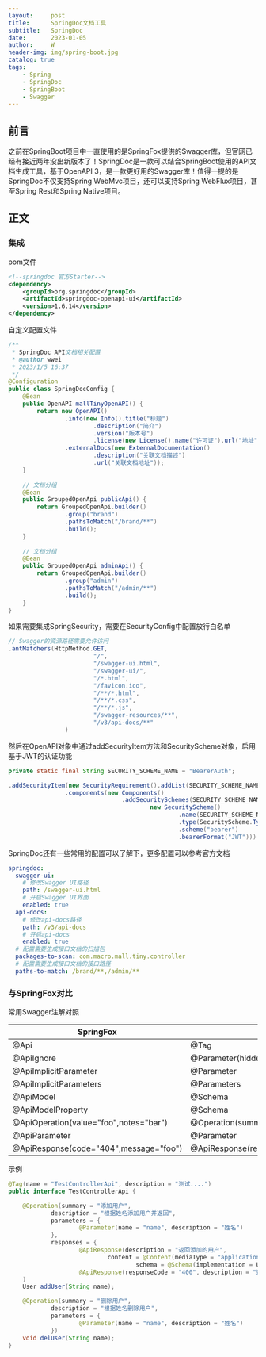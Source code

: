 ```yaml
---
layout:     post
title:      SpringDoc文档工具
subtitle:   SpringDoc
date:       2023-01-05
author:     W
header-img: img/spring-boot.jpg
catalog: true
tags:
    - Spring
    - SpringDoc
    - SpringBoot
    - Swagger
---
```


## 前言

之前在SpringBoot项目中一直使用的是SpringFox提供的Swagger库，但官网已经有接近两年没出新版本了！SpringDoc是一款可以结合SpringBoot使用的API文档生成工具，基于OpenAPI 3，是一款更好用的Swagger库！值得一提的是SpringDoc不仅支持Spring WebMvc项目，还可以支持Spring WebFlux项目，甚至Spring Rest和Spring Native项目。

## 正文

### 集成

pom文件

```xml
<!--springdoc 官方Starter-->
<dependency>
    <groupId>org.springdoc</groupId>
    <artifactId>springdoc-openapi-ui</artifactId>
    <version>1.6.14</version>
</dependency>
```

自定义配置文件

```java
/**
 * SpringDoc API文档相关配置
 * @author wwei
 * 2023/1/5 16:37
 */
@Configuration
public class SpringDocConfig {
    @Bean
    public OpenAPI mallTinyOpenAPI() {
        return new OpenAPI()
                .info(new Info().title("标题")
                        .description("简介")
                        .version("版本号")
                        .license(new License().name("许可证").url("地址")))
                .externalDocs(new ExternalDocumentation()
                        .description("关联文档描述")
                        .url("关联文档地址"));
    }
 
    // 文档分组
    @Bean
    public GroupedOpenApi publicApi() {
        return GroupedOpenApi.builder()
                .group("brand")
                .pathsToMatch("/brand/**")
                .build();
    }
 
    // 文档分组
    @Bean
    public GroupedOpenApi adminApi() {
        return GroupedOpenApi.builder()
                .group("admin")
                .pathsToMatch("/admin/**")
                .build();
    }
}
```

如果需要集成SpringSecurity，需要在SecurityConfig中配置放行白名单

```java
// Swagger的资源路径需要允许访问
.antMatchers(HttpMethod.GET, 
                        "/",   
                        "/swagger-ui.html",
                        "/swagger-ui/",
                        "/*.html",
                        "/favicon.ico",
                        "/**/*.html",
                        "/**/*.css",
                        "/**/*.js",
                        "/swagger-resources/**",
                        "/v3/api-docs/**"
                )
```

然后在OpenAPI对象中通过addSecurityItem方法和SecurityScheme对象，启用基于JWT的认证功能

```java
private static final String SECURITY_SCHEME_NAME = "BearerAuth";

.addSecurityItem(new SecurityRequirement().addList(SECURITY_SCHEME_NAME))
                .components(new Components()
                                .addSecuritySchemes(SECURITY_SCHEME_NAME,
                                        new SecurityScheme()
                                                .name(SECURITY_SCHEME_NAME)
                                                .type(SecurityScheme.Type.HTTP)
                                                .scheme("bearer")
                                                .bearerFormat("JWT")))
```

SpringDoc还有一些常用的配置可以了解下，更多配置可以参考官方文档

```yaml
springdoc:
  swagger-ui:
    # 修改Swagger UI路径
    path: /swagger-ui.html
    # 开启Swagger UI界面
    enabled: true
  api-docs:
    # 修改api-docs路径
    path: /v3/api-docs
    # 开启api-docs
    enabled: true
  # 配置需要生成接口文档的扫描包
  packages-to-scan: com.macro.mall.tiny.controller
  # 配置需要生成接口文档的接口路径
  paths-to-match: /brand/**,/admin/**
```

### 与SpringFox对比

常用Swagger注解对照

| SpringFox                              | SpringDoc                                               |
| -------------------------------------- | ------------------------------------------------------- |
| @Api                                   | @Tag                                                    |
| @ApiIgnore                             | @Parameter(hidden=true)/@Operation(hidden=true)/@Hidden |
| @ApiImplicitParameter                  | @Parameter                                              |
| @ApiImplicitParameters                 | @Parameters                                             |
| @ApiModel                              | @Schema                                                 |
| @ApiModelProperty                      | @Schema                                                 |
| @ApiOperation(value="foo",notes="bar") | @Operation(summary="foo",description="bar")             |
| @ApiParameter                          | @Parameter                                              |
| @ApiResponse(code="404",message="foo") | @ApiResponse(responseCode="404",message="foo")          |

示例


```java
@Tag(name = "TestControllerApi", description = "测试....")
public interface TestControllerApi {

    @Operation(summary = "添加用户",
            description = "根据姓名添加用户并返回",
            parameters = {
                    @Parameter(name = "name", description = "姓名")
            },
            responses = {
                    @ApiResponse(description = "返回添加的用户",
                            content = @Content(mediaType = "application/json",
                                    schema = @Schema(implementation = User.class))),
                    @ApiResponse(responseCode = "400", description = "返回400时候错误的原因")}
    )
    User addUser(String name);

    @Operation(summary = "删除用户",
            description = "根据姓名删除用户",
            parameters = {
                    @Parameter(name = "name", description = "姓名")
            })
    void delUser(String name);
}
```

